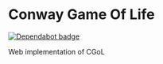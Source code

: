 # Conway Game Of Life

[![Dependabot badge](https://flat.badgen.net/dependabot/wbkd/webpack-starter?icon=dependabot)](https://dependabot.com/)

Web implementation of CGoL 
